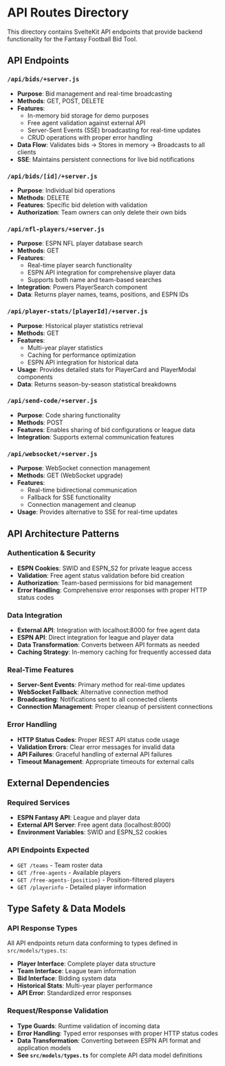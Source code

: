 # API Routes Directory

This directory contains SvelteKit API endpoints that provide backend functionality for the Fantasy Football Bid Tool.

## API Endpoints

### `/api/bids/+server.js`
- **Purpose**: Bid management and real-time broadcasting
- **Methods**: GET, POST, DELETE
- **Features**:
  - In-memory bid storage for demo purposes
  - Free agent validation against external API
  - Server-Sent Events (SSE) broadcasting for real-time updates
  - CRUD operations with proper error handling
- **Data Flow**: Validates bids → Stores in memory → Broadcasts to all clients
- **SSE**: Maintains persistent connections for live bid notifications

### `/api/bids/[id]/+server.js`
- **Purpose**: Individual bid operations
- **Methods**: DELETE
- **Features**: Specific bid deletion with validation
- **Authorization**: Team owners can only delete their own bids

### `/api/nfl-players/+server.js`
- **Purpose**: ESPN NFL player database search
- **Methods**: GET
- **Features**:
  - Real-time player search functionality
  - ESPN API integration for comprehensive player data
  - Supports both name and team-based searches
- **Integration**: Powers PlayerSearch component
- **Data**: Returns player names, teams, positions, and ESPN IDs

### `/api/player-stats/[playerId]/+server.js`
- **Purpose**: Historical player statistics retrieval
- **Methods**: GET
- **Features**:
  - Multi-year player statistics
  - Caching for performance optimization
  - ESPN API integration for historical data
- **Usage**: Provides detailed stats for PlayerCard and PlayerModal components
- **Data**: Returns season-by-season statistical breakdowns

### `/api/send-code/+server.js`
- **Purpose**: Code sharing functionality
- **Methods**: POST
- **Features**: Enables sharing of bid configurations or league data
- **Integration**: Supports external communication features

### `/api/websocket/+server.js`
- **Purpose**: WebSocket connection management
- **Methods**: GET (WebSocket upgrade)
- **Features**:
  - Real-time bidirectional communication
  - Fallback for SSE functionality
  - Connection management and cleanup
- **Usage**: Provides alternative to SSE for real-time updates

## API Architecture Patterns

### Authentication & Security
- **ESPN Cookies**: SWID and ESPN_S2 for private league access
- **Validation**: Free agent status validation before bid creation
- **Authorization**: Team-based permissions for bid management
- **Error Handling**: Comprehensive error responses with proper HTTP status codes

### Data Integration
- **External API**: Integration with localhost:8000 for free agent data
- **ESPN API**: Direct integration for league and player data
- **Data Transformation**: Converts between API formats as needed
- **Caching Strategy**: In-memory caching for frequently accessed data

### Real-Time Features
- **Server-Sent Events**: Primary method for real-time updates
- **WebSocket Fallback**: Alternative connection method
- **Broadcasting**: Notifications sent to all connected clients
- **Connection Management**: Proper cleanup of persistent connections

### Error Handling
- **HTTP Status Codes**: Proper REST API status code usage
- **Validation Errors**: Clear error messages for invalid data
- **API Failures**: Graceful handling of external API failures
- **Timeout Management**: Appropriate timeouts for external calls

## External Dependencies

### Required Services
- **ESPN Fantasy API**: League and player data
- **External API Server**: Free agent data (localhost:8000)
- **Environment Variables**: SWID and ESPN_S2 cookies

### API Endpoints Expected
- `GET /teams` - Team roster data
- `GET /free-agents` - Available players
- `GET /free-agents-{position}` - Position-filtered players
- `GET /playerinfo` - Detailed player information

## Type Safety & Data Models

### API Response Types
All API endpoints return data conforming to types defined in `src/models/types.ts`:
- **Player Interface**: Complete player data structure
- **Team Interface**: League team information
- **Bid Interface**: Bidding system data
- **Historical Stats**: Multi-year player performance
- **API Error**: Standardized error responses

### Request/Response Validation
- **Type Guards**: Runtime validation of incoming data
- **Error Handling**: Typed error responses with proper HTTP status codes
- **Data Transformation**: Converting between ESPN API format and application models
- **See `src/models/types.ts`** for complete API data model definitions
